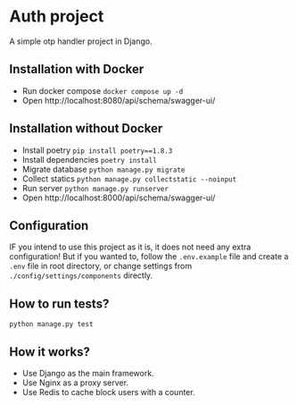 # Auth project
A simple otp handler project in Django.

## Installation with Docker

- Run docker compose `docker compose up -d`
- Open http://localhost:8080/api/schema/swagger-ui/

## Installation without Docker

- Install poetry `pip install poetry==1.8.3`
- Install dependencies `poetry install`
- Migrate database `python manage.py migrate`
- Collect statics `python manage.py collectstatic --noinput`
- Run server `python manage.py runserver`
- Open http://localhost:8000/api/schema/swagger-ui/

## Configuration
IF you intend to use this project as it is, it does not need any extra configuration!
But if you wanted to, follow the `.env.example` file and create a `.env` file in root directory,
or change settings from `./config/settings/components` directly.

## How to run tests?
`python manage.py test`

## How it works?

- Use Django as the main framework.
- Use Nginx as a proxy server.
- Use Redis to cache block users with a counter.

